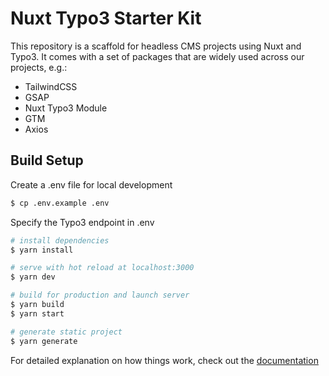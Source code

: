 # Nuxt Typo3 Starter Kit
This repository is a scaffold for headless CMS projects using Nuxt and Typo3. It comes with a set of packages that are widely used across our projects, e.g.:

* TailwindCSS
* GSAP
* Nuxt Typo3 Module
* GTM
* Axios

## Build Setup

Create a .env file for local development
```bash
$ cp .env.example .env
```

Specify the Typo3 endpoint in .env

```bash
# install dependencies
$ yarn install

# serve with hot reload at localhost:3000
$ yarn dev

# build for production and launch server
$ yarn build
$ yarn start

# generate static project
$ yarn generate
```

For detailed explanation on how things work, check out the [documentation](https://nuxtjs.org)


